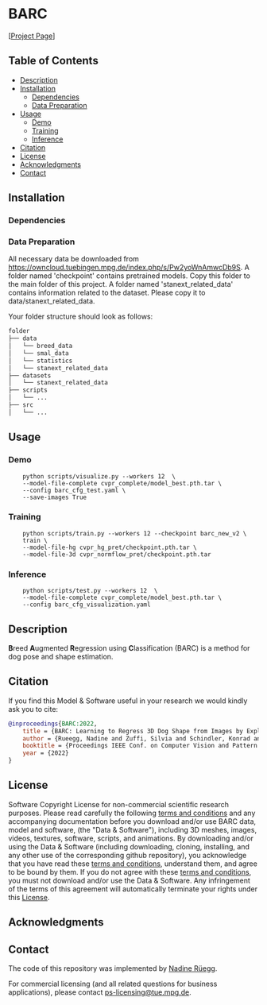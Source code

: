 # BARC
[[Project Page](https://barc.is.tue.mpg.de/)] 


## Table of Contents
  * [Description](#description)
  * [Installation](#installation)
    * [Dependencies](#dependencies)
    * [Data Preparation](#data-preparation)
  * [Usage](#usage)
    * [Demo](#demo)
    * [Training](#training)
    * [Inference](#inference)
  * [Citation](#citation)
  * [License](#license)
  * [Acknowledgments](#acknowledgments)
  * [Contact](#contact)



## Installation

### Dependencies

### Data Preparation

All necessary data be downloaded from https://owncloud.tuebingen.mpg.de/index.php/s/Pw2yoWnAmwcDb9S. A folder named 'checkpoint' contains pretrained models. Copy this folder to the main folder of this project. A folder named 'stanext_related_data' contains information related to the dataset. Please copy it to data/stanext_related_data.

Your folder structure should look as follows:
```bash
folder
├── data
│   └── breed_data
│   └── smal_data
│   └── statistics
│   └── stanext_related_data
├── datasets
│   └── stanext_related_data
├── scripts
│   └── ...
├── src
│   └── ...
```

## Usage

### Demo
```shell
    python scripts/visualize.py --workers 12  \
    --model-file-complete cvpr_complete/model_best.pth.tar \
    --config barc_cfg_test.yaml \
    --save-images True
```

### Training
```shell
    python scripts/train.py --workers 12 --checkpoint barc_new_v2 \
    train \
    --model-file-hg cvpr_hg_pret/checkpoint.pth.tar \
    --model-file-3d cvpr_normflow_pret/checkpoint.pth.tar
```

### Inference
```shell
    python scripts/test.py --workers 12  \
    --model-file-complete cvpr_complete/model_best.pth.tar \
    --config barc_cfg_visualization.yaml
```

## Description

**B**reed **A**ugmented **R**egression using **C**lassification (BARC) is a method for dog pose and shape estimation.

## Citation

If you find this Model & Software useful in your research we would kindly ask you to cite:

```bibtex
@inproceedings{BARC:2022,
    title = {BARC: Learning to Regress 3D Dog Shape from Images by Exploiting Breed Information},
    author = {Rueegg, Nadine and Zuffi, Silvia and Schindler, Konrad and Black, Michael J.},
    booktitle = {Proceedings IEEE Conf. on Computer Vision and Pattern Recognition (CVPR)},
    year = {2022}
}
```

## License

Software Copyright License for non-commercial scientific research purposes.
Please read carefully the following [terms and conditions](LICENSE) and any accompanying
documentation before you download and/or use BARC data, model and
software, (the "Data & Software"), including 3D meshes, images, videos,
textures, software, scripts, and animations. By downloading and/or using the
Data & Software (including downloading, cloning, installing, and any other use
of the corresponding github repository), you acknowledge that you have read
these [terms and conditions](LICENSE), understand them, and agree to be bound by them. If
you do not agree with these [terms and conditions](LICENSE), you must not download and/or
use the Data & Software. Any infringement of the terms of this agreement will
automatically terminate your rights under this [License](LICENSE).

## Acknowledgments


## Contact

The code of this repository was implemented by [Nadine Rüegg](mailto:nadine.rueegg@tuebingen.mpg.de).

For commercial licensing (and all related questions for business applications), please contact [ps-licensing@tue.mpg.de](mailto:ps-licensing@tue.mpg.de).

